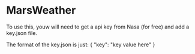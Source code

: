 # MarsWeather

To use this, youw will need to get a api key from Nasa (for free) and add a key.json file.

The format of the key.json is just:
{ "key": "key value here" }
